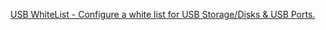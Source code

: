 
[USB WhiteList - Configure a white list for USB Storage/Disks & USB Ports.](https://usbwhitelist.wordpress.com)
